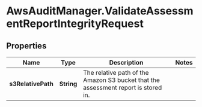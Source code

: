 # AwsAuditManager.ValidateAssessmentReportIntegrityRequest

## Properties

Name | Type | Description | Notes
------------ | ------------- | ------------- | -------------
**s3RelativePath** | **String** |  The relative path of the Amazon S3 bucket that the assessment report is stored in.  | 


